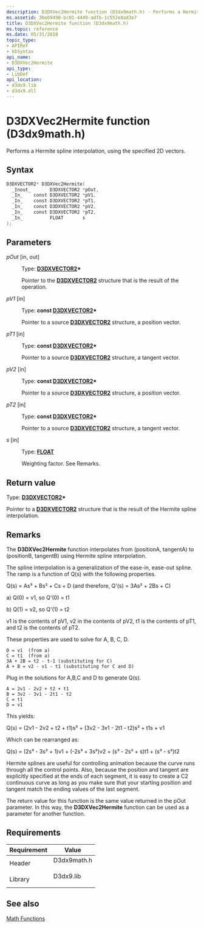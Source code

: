 ```yaml
---
description: D3DXVec2Hermite function (D3dx9math.h) - Performs a Hermite spline interpolation, using the specified 2D vectors.
ms.assetid: 30eb9490-bc01-4449-adfb-1c552e8ad3e7
title: D3DXVec2Hermite function (D3dx9math.h)
ms.topic: reference
ms.date: 05/31/2018
topic_type: 
- APIRef
- kbSyntax
api_name: 
- D3DXVec2Hermite
api_type: 
- LibDef
api_location: 
- d3dx9.lib
- d3dx9.dll
---
```


# D3DXVec2Hermite function (D3dx9math.h)

Performs a Hermite spline interpolation, using the specified 2D vectors.

## Syntax


```C++
D3DXVECTOR2* D3DXVec2Hermite(
  _Inout_       D3DXVECTOR2 *pOut,
  _In_    const D3DXVECTOR2 *pV1,
  _In_    const D3DXVECTOR2 *pT1,
  _In_    const D3DXVECTOR2 *pV2,
  _In_    const D3DXVECTOR2 *pT2,
  _In_          FLOAT       s
);
```



## Parameters

<dl> <dt>

*pOut* \[in, out\]
</dt> <dd>

Type: **[**D3DXVECTOR2**](d3dxvector2.md)\***

Pointer to the [**D3DXVECTOR2**](d3dxvector2.md) structure that is the result of the operation.

</dd> <dt>

*pV1* \[in\]
</dt> <dd>

Type: **const [**D3DXVECTOR2**](d3dxvector2.md)\***

Pointer to a source [**D3DXVECTOR2**](d3dxvector2.md) structure, a position vector.

</dd> <dt>

*pT1* \[in\]
</dt> <dd>

Type: **const [**D3DXVECTOR2**](d3dxvector2.md)\***

Pointer to a source [**D3DXVECTOR2**](d3dxvector2.md) structure, a tangent vector.

</dd> <dt>

*pV2* \[in\]
</dt> <dd>

Type: **const [**D3DXVECTOR2**](d3dxvector2.md)\***

Pointer to a source [**D3DXVECTOR2**](d3dxvector2.md) structure, a position vector.

</dd> <dt>

*pT2* \[in\]
</dt> <dd>

Type: **const [**D3DXVECTOR2**](d3dxvector2.md)\***

Pointer to a source [**D3DXVECTOR2**](d3dxvector2.md) structure, a tangent vector.

</dd> <dt>

*s* \[in\]
</dt> <dd>

Type: **[**FLOAT**](../winprog/windows-data-types.md)**

Weighting factor. See Remarks.

</dd> </dl>

## Return value

Type: **[**D3DXVECTOR2**](d3dxvector2.md)\***

Pointer to a [**D3DXVECTOR2**](d3dxvector2.md) structure that is the result of the Hermite spline interpolation.

## Remarks

The **D3DXVec2Hermite** function interpolates from (positionA, tangentA) to (positionB, tangentB) using Hermite spline interpolation.

The spline interpolation is a generalization of the ease-in, ease-out spline. The ramp is a function of Q(s) with the following properties.

Q(s) = As³ + Bs² + Cs + D (and therefore, Q'(s) = 3As² + 2Bs + C)

a) Q(0) = v1, so Q'(0) = t1

b) Q(1) = v2, so Q'(1) = t2

v1 is the contents of pV1, v2 in the contents of pV2, t1 is the contents of pT1, and t2 is the contents of pT2.

These properties are used to solve for A, B, C, D.

``` syntax
D = v1  (from a)
C = t1  (from a)
3A + 2B = t2 - t-1 (substituting for C)
A + B = v2 - v1 - t1 (substituting for C and D)
```

Plug in the solutions for A,B,C and D to generate Q(s).

``` syntax
A = 2v1 - 2v2 + t2 + t1 
B = 3v2 - 3v1 - 2t1 - t2
C = t1 
D = v1
```

This yields:

Q(s) = (2v1 - 2v2 + t2 + t1)s³ + (3v2 - 3v1 - 2t1 - t2)s² + t1s + v1

Which can be rearranged as:

Q(s) = (2s³ - 3s² + 1)v1 + (-2s³ + 3s²)v2 + (s³ - 2s² + s)t1 + (s³ - s²)t2

Hermite splines are useful for controlling animation because the curve runs through all the control points. Also, because the position and tangent are explicitly specified at the ends of each segment, it is easy to create a C2 continuous curve as long as you make sure that your starting position and tangent match the ending values of the last segment.

The return value for this function is the same value returned in the pOut parameter. In this way, the **D3DXVec2Hermite** function can be used as a parameter for another function.

## Requirements



| Requirement | Value |
|--------------------|----------------------------------------------------------------------------------------|
| Header<br/>  | <dl> <dt>D3dx9math.h</dt> </dl> |
| Library<br/> | <dl> <dt>D3dx9.lib</dt> </dl>   |



## See also

<dl> <dt>

[Math Functions](dx9-graphics-reference-d3dx-functions-math.md)
</dt> </dl>

 

 
